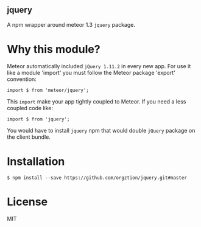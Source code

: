 ## jquery
A npm wrapper around meteor 1.3 `jquery` package.

# Why this module?
Meteor automatically included `jQuery 1.11.2`  in every new app. For use it like a module 'import' you must follow the Meteor package 'export' convention:

```
import $ from 'meteor/jquery';
```

This `import` make your app tightly coupled to Meteor. If you need a less coupled code like:

```
import $ from 'jquery';
```

You would have to install `jquery` npm that would double `jQuery` package on the client bundle.

# Installation

```
$ npm install --save https://github.com/orgztion/jquery.git#master
```

# License

MIT
